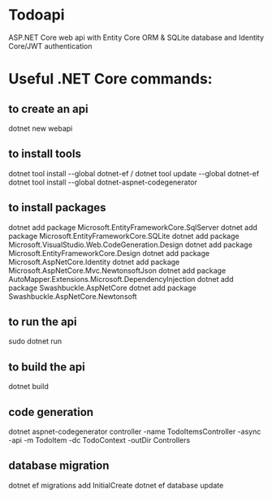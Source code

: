 # Todoapi
ASP.NET Core web api with Entity Core ORM & SQLite database and Identity Core/JWT authentication

# Useful .NET Core commands:
## to create an api
dotnet new webapi

## to install tools
dotnet tool install --global dotnet-ef / dotnet tool update --global dotnet-ef
dotnet tool install --global dotnet-aspnet-codegenerator

## to install packages
dotnet add package Microsoft.EntityFrameworkCore.SqlServer
dotnet add package Microsoft.EntityFrameworkCore.SQLite
dotnet add package Microsoft.VisualStudio.Web.CodeGeneration.Design
dotnet add package Microsoft.EntityFrameworkCore.Design
dotnet add package Microsoft.AspNetCore.Identity
dotnet add package Microsoft.AspNetCore.Mvc.NewtonsoftJson
dotnet add package AutoMapper.Extensions.Microsoft.DependencyInjection
dotnet add package Swashbuckle.AspNetCore
dotnet add package Swashbuckle.AspNetCore.Newtonsoft

## to run the api
sudo dotnet run

## to build the api
dotnet build

## code generation
dotnet aspnet-codegenerator controller -name TodoItemsController -async -api -m TodoItem -dc TodoContext -outDir Controllers

## database migration
dotnet ef migrations add InitialCreate
dotnet ef database update
